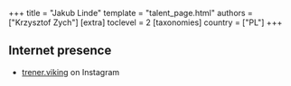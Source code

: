 +++
title = "Jakub Linde"
template = "talent_page.html"
authors = ["Krzysztof Zych"]
[extra]
toclevel = 2
[taxonomies]
country = ["PL"]
+++

## Internet presence

* [trener.viking](https://www.instagram.com/trener.viking/) on Instagram
